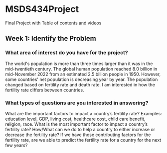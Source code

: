 # MSDS434Project
Final Project with Table of contents and videos

## Week 1: Identify the Problem
### What area of interest do you have for the project?
The world's population is more than three times larger than it was in the mid-twentieth century. The global human population reached 8.0 billion in mid-November 2022 from an estimated 2.5 billion people in 1950. However, some countries' net population is decreasing year by year. The population changed based on fertility rate and death rate.
I am interested in how the fertility rate differs between countries.

### What types of questions are you interested in answering?
What are the important factors to impact a country’s fertility rate?
Examples: education level, GDP, living cost, healthcare cost, child care benefit, religion, race.
What is the most important factor to impact a country’s fertility rate?
How/What can we do to help a country to either increase or decrease the fertility rate?
If we have those contributing factors for the fertility rate, are we able to predict the fertility rate for a country for the next few years?
